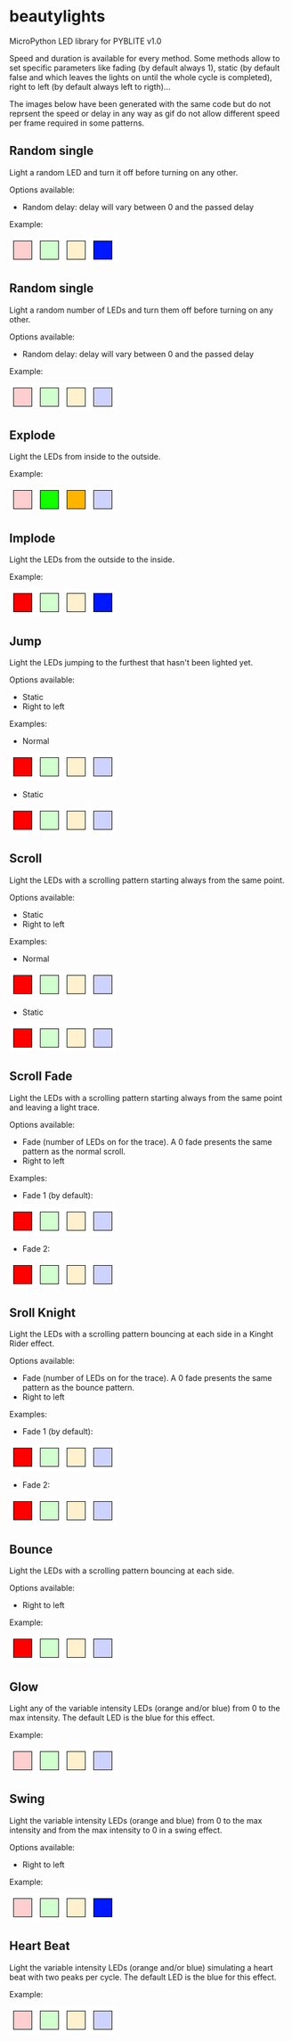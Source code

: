 # beautylights
MicroPython LED library for PYBLITE v1.0

Speed and duration is available for every method. Some methods allow to set specific parameters like fading (by default always 1), static (by default false and which leaves the lights on until the whole cycle is completed), right to left (by default always left to rigth)...

The images below have been generated with the same code but do not reprsent the speed or delay in any way as gif do not allow different speed per frame required in some patterns.

## Random single
Light a random LED and turn it off before turning on any other.

Options available:
* Random delay: delay will vary between 0 and the passed delay

Example:

![Random single pattern](/imgs/random_single.gif)

## Random single
Light a random number of LEDs and turn them off before turning on any other.

Options available:
* Random delay: delay will vary between 0 and the passed delay

Example:

![Random multiple pattern](/imgs/random_multiple.gif)

## Explode
Light the LEDs from inside to the outside.

Example:

![Explode pattern](/imgs/explode.gif)

## Implode
Light the LEDs from the outside to the inside.

Example:

![Implode pattern](/imgs/implode.gif)

## Jump
Light the LEDs jumping to the furthest that hasn't been lighted yet.

Options available:
* Static
* Right to left

Examples:
* Normal

![Jump pattern](/imgs/jump.gif)

* Static

![Jump static pattern](/imgs/jump_static.gif)

## Scroll
Light the LEDs with a scrolling pattern starting always from the same point.

Options available:
* Static
* Right to left

Examples:
* Normal

![Scroll pattern](/imgs/scroll.gif)

* Static

![Scroll static pattern](/imgs/scroll_static.gif)

## Scroll Fade
Light the LEDs with a scrolling pattern starting always from the same point and leaving a light trace.

Options available:
* Fade (number of LEDs on for the trace). A 0 fade presents the same pattern as the normal scroll.
* Right to left

Examples:
* Fade 1 (by default):

![Scroll fade pattern](/imgs/scroll_fade1.gif)

* Fade 2:

![Scroll fade pattern](/imgs/scroll_fade2.gif)


## Sroll Knight
Light the LEDs with a scrolling pattern bouncing at each side in a Kinght Rider effect.

Options available:
* Fade (number of LEDs on for the trace). A 0 fade presents the same pattern as the bounce pattern.
* Right to left

Examples:
* Fade 1 (by default):

![Scroll knight pattern](/imgs/scroll_knight1.gif)

* Fade 2:

![Scroll knight pattern](/imgs/scroll_knight2.gif)


## Bounce
Light the LEDs with a scrolling pattern bouncing at each side.

Options available:
* Right to left

Example:

![Bounce pattern](/imgs/bounce.gif)

## Glow
Light any of the variable intensity LEDs (orange and/or blue) from 0 to the max intensity. The default LED is the blue for this effect.

Example:

![Glow pattern](/imgs/glow.gif)

## Swing
Light the variable intensity LEDs (orange and blue) from 0 to the max intensity and from the max intensity to 0 in a swing effect.

Options available:
* Right to left

Example:

![Swing pattern](/imgs/swing.gif)

## Heart Beat
Light the variable intensity LEDs (orange and/or blue) simulating a heart beat with two peaks per cycle. The default LED is the blue for this effect.


Example:

![Heart beat pattern](/imgs/heart.gif)
